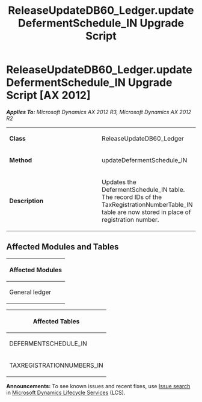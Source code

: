 ﻿---
title: ReleaseUpdateDB60_Ledger.updateDefermentSchedule_IN Upgrade Script
TOCTitle: ReleaseUpdateDB60_Ledger.updateDefermentSchedule_IN Upgrade Script
ms:assetid: 50fc3af8-e2a7-10d5-494b-ad660c7bd5bd
ms:mtpsurl: https://msdn.microsoft.com/en-us/library/JJ685537(v=AX.60)
ms:contentKeyID: 49708242
ms.date: 05/18/2015
mtps_version: v=AX.60
---

# ReleaseUpdateDB60\_Ledger.updateDefermentSchedule\_IN Upgrade Script [AX 2012]


_**Applies To:** Microsoft Dynamics AX 2012 R3, Microsoft Dynamics AX 2012 R2_

<table>
<colgroup>
<col style="width: 50%" />
<col style="width: 50%" />
</colgroup>
<tbody>
<tr class="odd">
<td><p><strong>Class</strong></p></td>
<td><p>ReleaseUpdateDB60_Ledger</p></td>
</tr>
<tr class="even">
<td><p><strong>Method</strong></p></td>
<td><p>updateDefermentSchedule_IN</p></td>
</tr>
<tr class="odd">
<td><p><strong>Description</strong></p></td>
<td><p>Updates the DefermentSchedule_IN table. The record IDs of the TaxRegistrationNumberTable_IN table are now stored in place of registration number.</p></td>
</tr>
</tbody>
</table>


## Affected Modules and Tables

<table>
<colgroup>
<col style="width: 100%" />
</colgroup>
<thead>
<tr class="header">
<th><p>Affected Modules</p></th>
</tr>
</thead>
<tbody>
<tr class="odd">
<td><p>General ledger</p></td>
</tr>
</tbody>
</table>


<table>
<colgroup>
<col style="width: 100%" />
</colgroup>
<thead>
<tr class="header">
<th><p>Affected Tables</p></th>
</tr>
</thead>
<tbody>
<tr class="odd">
<td><p>DEFERMENTSCHEDULE_IN</p></td>
</tr>
<tr class="even">
<td><p>TAXREGISTRATIONNUMBERS_IN</p></td>
</tr>
</tbody>
</table>

  
**Announcements:** To see known issues and recent fixes, use [Issue search](http://go.microsoft.com/fwlink/?linkid=389258) in [Microsoft Dynamics Lifecycle Services](http://go.microsoft.com/fwlink/?linkid=306505) (LCS).

